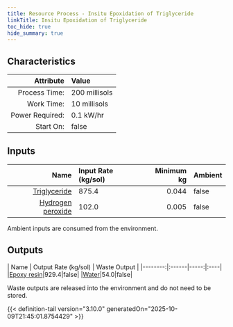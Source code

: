 ```yaml
---
title: Resource Process - Insitu Epoxidation of Triglyceride
linkTitle: Insitu Epoxidation of Triglyceride
toc_hide: true
hide_summary: true
---
```

<!-- This is generated by the MarsSim HelpGenertor, do not edit. -->

## Characteristics

| Attribute      | Value |
|--------:|:------|
|Process Time:|200 millisols|
|Work Time:|10 millisols|
|Power Required:|0.1 kW/hr|
|Start On:|false|

## Inputs
| Name      | Input Rate (kg/sol) | Minimum kg | Ambient |
|--------:|:------|-----:|:----|
|[Triglyceride](/docs/definitions/resource/triglyceride)|875.4|0.044|false|
|[Hydrogen peroxide](/docs/definitions/resource/hydrogen-peroxide)|102.0|0.005|false|

Ambient inputs are consumed from the environment.

## Outputs
| Name      | Output Rate (kg/sol) | Waste Output |
|--------:|:------|-----:|:----|
|[Epoxy resin](/docs/definitions/resource/epoxy-resin)|929.4|false|
|[Water](/docs/definitions/resource/water)|54.0|false|

Waste outputs are released into the environment and do not need to be stored.


{{< definition-tail version="3.10.0" generatedOn="2025-10-09T21:45:01.8754429" >}}



